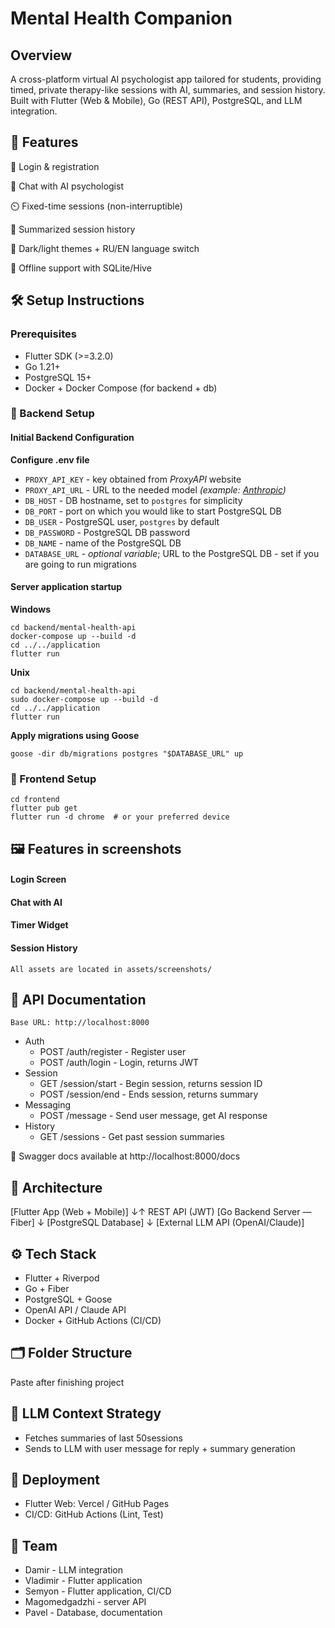 # Mental Health Companion

## Overview
A cross-platform virtual AI psychologist app tailored for students, providing timed, private therapy-like sessions with AI, summaries, and session history. Built with Flutter (Web & Mobile), Go (REST API), PostgreSQL, and LLM integration.

## 🌟 Features

  🎯 Login & registration

  💬 Chat with AI psychologist

  ⏲️ Fixed-time sessions (non-interruptible)

  🧾 Summarized session history

  🌙 Dark/light themes + RU/EN language switch

  📶 Offline support with SQLite/Hive

## 🛠️ Setup Instructions
### Prerequisites

* Flutter SDK (>=3.2.0)
* Go 1.21+
* PostgreSQL 15+
* Docker + Docker Compose (for backend + db)

### 🔧 Backend Setup

#### Initial Backend Configuration

**Configure .env file**
* ```PROXY_API_KEY``` - key obtained from _ProxyAPI_ website
* ```PROXY_API_URL``` - URL to the needed model _(example: [Anthropic](https://api.proxyapi.ru/anthropic/v1))_
* ```DB_HOST``` - DB hostname, set to ```postgres``` for simplicity
* ```DB_PORT``` - port on which you would like to start PostgreSQL DB
* ```DB_USER``` - PostgreSQL user, ```postgres``` by default
* ```DB_PASSWORD``` - PostgreSQL DB password
* ```DB_NAME``` - name of the PostgreSQL DB
* ```DATABASE_URL``` - _optional variable_; URL to the PostgreSQL DB - set if you are going to run migrations

#### Server application startup

**Windows**  
```
cd backend/mental-health-api
docker-compose up --build -d
cd ../../application
flutter run
```  

**Unix**  
```
cd backend/mental-health-api
sudo docker-compose up --build -d
cd ../../application
flutter run
```  

**Apply migrations using Goose**  
```
goose -dir db/migrations postgres "$DATABASE_URL" up
```

### 📱 Frontend Setup

```
cd frontend
flutter pub get
flutter run -d chrome  # or your preferred device
```

## 🖼️ Features in screenshots
#### Login Screen

#### Chat with AI

#### Timer Widget

#### Session History

    All assets are located in assets/screenshots/

## 📡 API Documentation

    Base URL: http://localhost:8000

* Auth
  * POST	/auth/register - Register user
  * POST	/auth/login	- Login, returns JWT
* Session
  * GET	/session/start - Begin session, returns session ID
  * POST	/session/end - Ends session, returns summary
* Messaging
  * POST	/message - Send user message, get AI response
* History
  * GET	/sessions - Get past session summaries

📘 Swagger docs available at http://localhost:8000/docs

## 🧱 Architecture

[Flutter App (Web + Mobile)]
       ↓↑ REST API (JWT)
[Go Backend Server — Fiber]
       ↓
[PostgreSQL Database]
       ↓
[External LLM API (OpenAI/Claude)]

## ⚙️ Tech Stack

* Flutter + Riverpod
* Go + Fiber
* PostgreSQL + Goose
* OpenAI API / Claude API
* Docker + GitHub Actions (CI/CD)

## 🗂️ Folder Structure
Paste after finishing project

## 🧠 LLM Context Strategy

* Fetches summaries of last 50sessions 
* Sends to LLM with user message for reply + summary generation

## 🚀 Deployment
* Flutter Web: Vercel / GitHub Pages
* CI/CD: GitHub Actions (Lint, Test)

## 🙌 Team
* Damir - LLM integration
* Vladimir - Flutter application
* Semyon - Flutter application, CI/CD
* Magomedgadzhi - server API
* Pavel - Database, documentation
